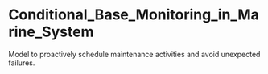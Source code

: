 # Conditional_Base_Monitoring_in_Marine_System
Model to proactively schedule maintenance activities and avoid unexpected failures.
